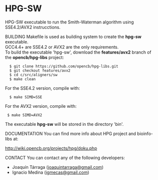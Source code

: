 HPG-SW
========

HPG-SW executable to run the Smith-Waterman algorithm using SSE4.2/AVX2 instrucctions.

BUILDING
Makefile is used as building system to create the **hpg-sw** executable.  
GCC4.4+ are SSE4.2 or AVX2 are the only requirements.  
To build the executable 'hpg-sw', download the **features/avx2** branch of the **opencb/hpg-libs** project:  
```
  $ git clone https://github.com/opencb/hpg-libs.git
  $ git checkout features/avx2
  $ cd c/src/aligners/sw
  $ make clean
```
For the SSE4.2 version, compile with:  
```
  $ make SIMD=SSE
```

For the AVX2 version, compile with:  
```
 $ make SIMD=AVX2
```
The executable **hpg-sw** will be stored in the directory 'bin'.  


DOCUMENTATION
You can find more info about HPG project and bioinfo-libs at:  

 http://wiki.opencb.org/projects/hpg/doku.php


CONTACT
You can contact any of the following developers:  
 * Joaquín Tárraga (joaquintarraga@gmail.com)
 * Ignacio Medina (igmecas@gmail.com)
